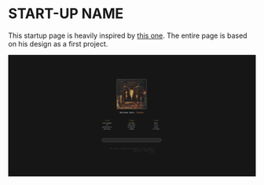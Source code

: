 # START-UP NAME
This startup page is heavily inspired by [this one](https://github.com/Restitutor-Orbis/transformation). The entire page is based on his design as a first project.

![Preview](assets/preview.png)

